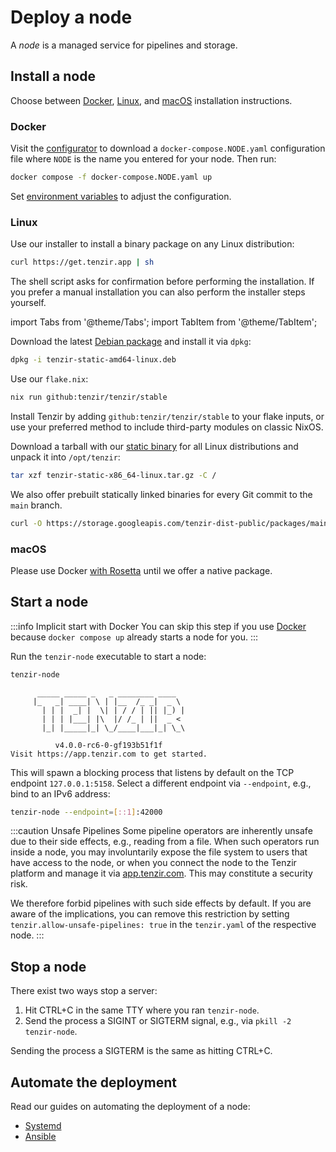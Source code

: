 # Deploy a node

A *node* is a managed service for pipelines and storage.

## Install a node

Choose between [Docker](#docker), [Linux](#linux), and [macOS](#macos)
installation instructions.

### Docker

Visit the [configurator](https://app.tenzir.com/configurator) to download a
`docker-compose.NODE.yaml` configuration file where `NODE` is the name you
entered for your node. Then run:

```bash
docker compose -f docker-compose.NODE.yaml up
```

Set [environment variables](../../command-line.md#environment-variables) to
adjust the configuration.

### Linux

Use our installer to install a binary package on any Linux distribution:

```bash
curl https://get.tenzir.app | sh
```

The shell script asks for confirmation before performing the installation. If
you prefer a manual installation you can also perform the installer steps
yourself.

import Tabs from '@theme/Tabs';
import TabItem from '@theme/TabItem';

<Tabs>
<TabItem value="debian" label="Debian">

Download the latest [Debian package][tenzir-debian-package] and install it via
`dpkg`:

```bash
dpkg -i tenzir-static-amd64-linux.deb
```

[tenzir-debian-package]: https://github.com/tenzir/tenzir/releases/latest/download/tenzir-static-amd64-linux.deb

</TabItem>
<TabItem value="nix" label="Nix">

Use our `flake.nix`:

```bash
nix run github:tenzir/tenzir/stable
```

Install Tenzir by adding `github:tenzir/tenzir/stable` to your flake inputs, or
use your preferred method to include third-party modules on classic NixOS.

</TabItem>
<TabItem value="any" label="Any">

Download a tarball with our [static binary][tenzir-tarball] for all Linux
distributions and unpack it into `/opt/tenzir`:

```bash
tar xzf tenzir-static-x86_64-linux.tar.gz -C /
```

[tenzir-tarball]: https://github.com/tenzir/tenzir/releases/latest/download/tenzir-static-x86_64-linux.tar.gz

We also offer prebuilt statically linked binaries for every Git commit to the
`main` branch.

```bash
curl -O https://storage.googleapis.com/tenzir-dist-public/packages/main/tarball/tenzir-static-main.gz
```

</TabItem>
</Tabs>

### macOS

Please use Docker [with
Rosetta](https://levelup.gitconnected.com/docker-on-apple-silicon-mac-how-to-run-x86-containers-with-rosetta-2-4a679913a0d5)
until we offer a native package.

## Start a node

:::info Implicit start with Docker
You can skip this step if you use [Docker](#docker) because `docker compose up`
already starts a node for you.
:::

Run the `tenzir-node` executable to start a node:

```bash
tenzir-node
```

```
      _____ _____ _   _ ________ ____
     |_   _| ____| \ | |__  /_ _|  _ \
       | | |  _| |  \| | / / | || |_) |
       | | | |___| |\  |/ /_ | ||  _ <
       |_| |_____|_| \_/____|___|_| \_\

          v4.0.0-rc6-0-gf193b51f1f
Visit https://app.tenzir.com to get started.
```

This will spawn a blocking process that listens by default on the TCP endpoint
`127.0.0.1:5158`. Select a different endpoint via `--endpoint`, e.g., bind to an
IPv6 address:

```bash
tenzir-node --endpoint=[::1]:42000
```

:::caution Unsafe Pipelines
Some pipeline operators are inherently unsafe due to their side effects, e.g.,
reading from a file. When such operators run inside a node, you may
involuntarily expose the file system to users that have access to the node, or
when you connect the node to the Tenzir platform and manage it via
[app.tenzir.com](https://app.tenzir.com). This may constitute a security risk.

We therefore forbid pipelines with such side effects by default. If you are
aware of the implications, you can remove this restriction by setting
`tenzir.allow-unsafe-pipelines: true` in the `tenzir.yaml` of the respective
node.
:::

## Stop a node

There exist two ways stop a server:

1. Hit CTRL+C in the same TTY where you ran `tenzir-node`.
2. Send the process a SIGINT or SIGTERM signal, e.g., via
   `pkill -2 tenzir-node`.

Sending the process a SIGTERM is the same as hitting CTRL+C.

## Automate the deployment

Read our guides on automating the deployment of a node:

- [Systemd](systemd.md)
- [Ansible](ansible.md)
